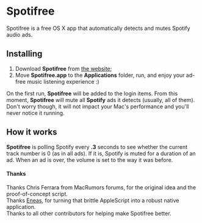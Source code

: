 # Spotifree
Spotifree is a free OS X app that automatically detects and mutes Spotify audio ads.

## Installing
1. Download **Spotifree** from [the website](http://spotifree.gordinskiy.com);
2. Move **Spotifree.app** to the **Applications** folder, run, and enjoy your ad-free music listening experience :)

On the first run, **Spotifree** will be added to the login items. From this moment, **Spotifree** will mute all **Spotify** ads it detects (usually, all of them). Don't worry though, it will not impact your Mac's performance and you'll never notice it running.

## How it works
**Spotifree** is polling Spotify every **.3** seconds to see whether the current track number is 0 (as in all ads). If it is, Spotify is muted for a duration of an ad. When an ad is over, the volume is set to the way it was before.

#### Thanks
Thanks Chris Ferrara from MacRumors forums, for the original idea and the proof-of-concept script.  
Thanks [Eneas](https://github.com/E-n-e-a-s), for turning that brittle AppleScript into a robust native application.  
Thanks to all other contributors for helping make Spotifree better.
